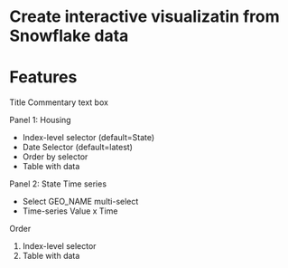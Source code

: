 # Create interactive visualizatin from Snowflake data


# Features 

Title
Commentary text box

Panel 1: Housing
* Index-level selector (default=State)
* Date Selector (default=latest)
* Order by selector
* Table with data 


Panel 2: State Time series 
* Select GEO_NAME multi-select
* Time-series Value x Time




Order
1. Index-level selector
2. Table with data 
